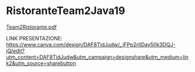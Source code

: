 # RistoranteTeam2Java19

[Team2Ristorante.pdf](https://github.com/anamariaow/RistoranteTeam2Java19/files/14261116/Team2Ristorante.pdf)

LINK PRESENTAZIONE: https://www.canva.com/design/DAF8TidJudw/_jFPp2rIlDay50k3DQJ-jQ/edit?utm_content=DAF8TidJudw&utm_campaign=designshare&utm_medium=link2&utm_source=sharebutton
